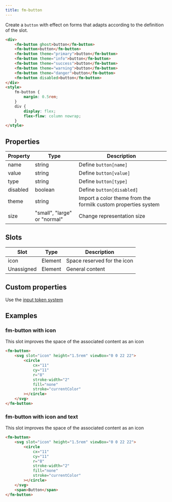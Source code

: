 ```yaml
---
title: fm-button
---
```


Create a `button` with effect on forms that adapts according to the definition of the slot.

```html preview
<div>
    <fm-button ghost>button</fm-button>
    <fm-button>button</fm-button>
    <fm-button theme="primary">button</fm-button>
    <fm-button theme="info">button</fm-button>
    <fm-button theme="success">button</fm-button>
    <fm-button theme="warning">button</fm-button>
    <fm-button theme="danger">button</fm-button>
    <fm-button disabled>button</fm-button>
</div>
<style>
    fm-button {
        margin: 0.5rem;
    }
    div {
        display: flex;
        flex-flow: column nowrap;
    }
</style>
```

## Properties

| Property | Type                         | Description                                                    |
| -------- | ---------------------------- | -------------------------------------------------------------- |
| name     | string                       | Define `button[name]`                                          |
| value    | string                       | Define `button[value]`                                         |
| type     | string                       | Define `button[type]`                                          |
| disabled | boolean                      | Define `button[disabled]`                                      |
| theme    | string                       | Import a color theme from the formilk custom properties system |
| size     | "small", "large" or "normal" | Change representation size                                     |

## Slots

| Slot       | Type    | Description                 |
| ---------- | ------- | --------------------------- |
| icon       | Element | Space reserved for the icon |
| Unassigned | Element | General content             |

## Custom properties

Use the [input token system](#/tokens/input)

## Examples

### fm-button with icon

This slot improves the space of the associated content as an icon

```html preview
<fm-button>
    <svg slot="icon" height="1.5rem" viewBox="0 0 22 22">
        <circle
            cx="11"
            cy="11"
            r="8"
            stroke-width="2"
            fill="none"
            stroke="currentColor"
        ></circle>
    </svg>
</fm-button>
```

### fm-button with icon and text

This slot improves the space of the associated content as an icon

```html preview
<fm-button>
    <svg slot="icon" height="1.5rem" viewBox="0 0 22 22">
        <circle
            cx="11"
            cy="11"
            r="8"
            stroke-width="2"
            fill="none"
            stroke="currentColor"
        ></circle>
    </svg>
    <span>Button</span>
</fm-button>
```

